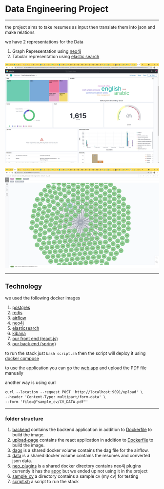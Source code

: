 # Data Engineering Project

***

the project aims to take resumes as input then translate them into json and make relations

we have 2 representations for the Data

1. Graph Representation using [neo4j](https://neo4j.com/)
2. Tabular representation using [elastic search](https://www.elastic.co/)

![kibana](kibana.png)

![neo4j](neo4j.png)

***

## Technology

we used the following docker images

1. [postgres](https://hub.docker.com/_/postgres)
2. [redis](https://hub.docker.com/_/redis)
3. [airflow](https://hub.docker.com/r/apache/airflow)
4. [neo4j](https://hub.docker.com/_/neo4j)
5. [elasticsearch](https://www.docker.elastic.co/r/elasticsearch/elasticsearch)
6. [kibana](https://www.docker.elastic.co/r/kibana/kibana)
7. [our front end (react.js)](https://hub.docker.com/r/abdelrahmanayyad/de-fe)
8. [our back end (spring)](https://hub.docker.com/r/abdelrahmanayyad/de-be)

to run the stack just `bash script.sh` then the script will deploy it using [docker compose](https://docs.docker.com/compose/)

to use the application you can go the [web app](http://localhost) and upload the PDF file manually

another way is using curl

```
curl --location --request POST 'http://localhost:9091/upload' \
--header 'Content-Type: multipart/form-data' \
--form 'file=@"sample_cv/CV_DATA.pdf"'
```

***

### folder structure

1. [backend](./backend) contains the backend application in addition to [Dockerfile](./backend/Dockerfile) to build the image.
2. [upload-page](./upload-page) contains the react application in addition to [Dockerfile](./upload-page/Dockerfile) to build the image.
3. [dags](./dags) is a shared docker volume contains the dag file for the airflow.
4. [data](./data) is a shared docker volume contains the resumes and converted json data.
5. [neo_plugins](./neo_plugins) is a shared docker directory contains neo4j plugins currently it has the [apoc](https://neo4j.com/developer/neo4j-apoc/) but we ended up not using it in the project
6. [sample_cv](./sample_cv) a directory contains a sample cv (my cv) for testing
7. [script.sh](script.sh) a script to run the stack